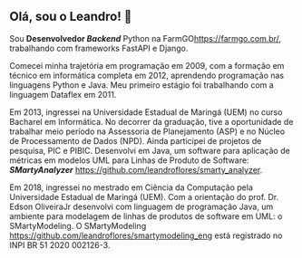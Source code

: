 ## Olá, sou o Leandro! 👋

Sou **Desenvolvedor *Backend*** Python na FarmGO<https://farmgo.com.br/>, trabalhando com frameworks FastAPI e Django. 


Comecei minha trajetória em programação em 2009, com a formação em técnico em informática completa em 2012, aprendendo programação nas linguagens Python e Java. Meu primeiro estágio foi trabalhando com a linguagem Dataflex em 2011.


Em 2013, ingressei na Universidade Estadual de Maringá (UEM) no curso Bacharel em Informática. No decorrer da graduação, tive a oportunidade de trabalhar meio período na Assessoria de Planejamento (ASP) e no Núcleo de Processamento de Dados (NPD). Ainda participei de projetos de pesquisa, PIC e PIBIC. Desenvolvi em Java, um software para aplicação de métricas em modelos UML para Linhas de Produto de Software: ***SMartyAnalyzer*** <https://github.com/leandroflores/smarty_analyzer>. 

Em 2018, ingressei no mestrado em Ciência da Computação pela Universidade Estadual de Maringá (UEM). Com a orientação do prof. Dr. Edson OliveiraJr desenvolvi com linguagem de programação Java, um ambiente para modelagem de linhas de produtos de software em UML: o SMartyModeling. O SMartyModeling <https://github.com/leandroflores/smartymodeling_eng> está registrado no INPI BR 51 2020 002126-3.


